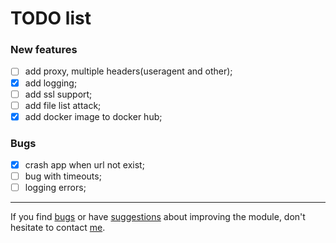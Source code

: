 # TODO list

### New features
- [ ] add proxy, multiple headers(useragent and other);
- [x] add logging;
- [ ] add ssl support;
- [ ] add file list attack;
- [x] add docker image to docker hub;

### Bugs
- [x] crash app when url not exist;
- [ ] bug with timeouts;
- [ ] logging errors;
---
If you find [bugs] or have [suggestions] about improving the module, don't hesitate to contact [me].

[here]: <https://en.wikipedia.org/wiki/Slowloris_(computer_security)>
[bugs]: <https://github.com/maxkrivich/SlowLoris/issues>
[suggestions]: <https://github.com/maxkrivich/SlowLoris/issues>
[me]: <https://maxkrivich.github.io>
